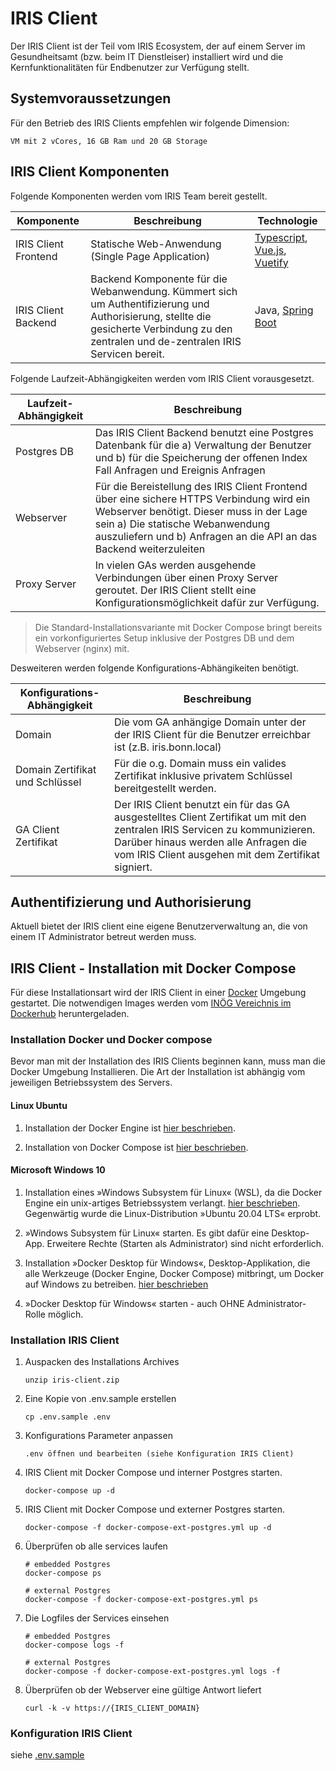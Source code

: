# IRIS Client

Der IRIS Client ist der Teil vom IRIS Ecosystem, der auf einem Server im Gesundheitsamt (bzw. beim IT Dienstleiser) installiert wird und die Kernfunktionalitäten für Endbenutzer zur Verfügung stellt. 

## Systemvoraussetzungen

Für den Betrieb des IRIS Clients empfehlen wir folgende Dimension:

```
VM mit 2 vCores, 16 GB Ram und 20 GB Storage
```

## IRIS Client Komponenten

Folgende Komponenten werden vom IRIS Team bereit gestellt. 

| Komponente | Beschreibung | Technologie |
|-|-|-|
| IRIS Client Frontend | Statische Web-Anwendung (Single Page Application) | [Typescript](https://www.typescriptlang.org/), [Vue.js](https://vuejs.org/), [Vuetify](https://vuetifyjs.com/en/) |
| IRIS Client Backend | Backend Komponente für die Webanwendung. Kümmert sich um Authentifizierung und Authorisierung, stellte die gesicherte Verbindung zu den zentralen und de-zentralen IRIS Servicen bereit. | Java, [Spring Boot](https://spring.io/projects/spring-boot) |

Folgende Laufzeit-Abhängigkeiten werden vom IRIS Client vorausgesetzt. 

| Laufzeit-Abhängigkeit | Beschreibung  |
|-|-|
| Postgres DB | Das IRIS Client Backend benutzt eine Postgres Datenbank für die a) Verwaltung der Benutzer und b) für die Speicherung der offenen Index Fall Anfragen und Ereignis Anfragen |
| Webserver | Für die Bereistellung des IRIS Client Frontend über eine sichere HTTPS Verbindung wird ein Webserver benötigt. Dieser muss in der Lage sein a) Die statische Webanwendung auszuliefern und b) Anfragen an die API an das Backend weiterzuleiten |
| Proxy Server | In vielen GAs werden ausgehende Verbindungen über einen Proxy Server geroutet. Der IRIS Client stellt eine Konfigurationsmöglichkeit dafür zur Verfügung. |

> Die Standard-Installationsvariante mit Docker Compose bringt bereits ein vorkonfiguriertes Setup inklusive der Postgres DB und dem Webserver (nginx) mit. 

Desweiteren werden folgende Konfigurations-Abhängikeiten benötigt. 

| Konfigurations-Abhängigkeit | Beschreibung  |
|-|-|
| Domain | Die vom GA anhängige Domain unter der der IRIS Client für die Benutzer erreichbar ist (z.B. iris.bonn.local) |
| Domain Zertifikat und Schlüssel | Für die o.g. Domain muss ein valides Zertifikat inklusive privatem Schlüssel bereitgestellt werden. |
| GA Client Zertifikat | Der IRIS Client benutzt ein für das GA ausgestelltes Client Zertifikat um mit den zentralen IRIS Servicen zu kommunizieren. Darüber hinaus werden alle Anfragen die vom IRIS Client ausgehen mit dem Zertifikat signiert. |


## Authentifizierung und Authorisierung

Aktuell bietet der IRIS client eine eigene Benutzerverwaltung an, die von einem IT Administrator betreut werden muss. 



## IRIS Client - Installation mit Docker Compose

Für diese Installationsart wird der IRIS Client in einer [Docker](https://docker.io) Umgebung gestartet. Die notwendigen Images werden vom [INÖG Vereichnis im Dockerhub](https://hub.docker.com/u/inoeg) heruntergeladen. 

### Installation Docker und Docker compose

Bevor man mit der Installation des IRIS Clients beginnen kann, muss man die Docker Umgebung Installieren. Die Art der Installation ist abhängig vom jeweiligen Betriebssystem des Servers.

#### Linux Ubuntu

1) Installation der Docker Engine ist [hier beschrieben](https://docs.docker.com/engine/install/ubuntu/).

2) Installation von Docker Compose ist [hier beschrieben](https://docs.docker.com/compose/install/#install-compose-on-linux-systems).

#### Microsoft Windows 10

1) Installation eines »Windows Subsystem für Linux« (WSL), da die Docker Engine ein unix-artiges Betriebssystem verlangt. [hier beschrieben](https://docs.microsoft.com/en-us/windows/wsl/install-win10). Gegenwärtig wurde die Linux-Distribution »Ubuntu 20.04 LTS« erprobt.

2) »Windows Subsystem für Linux« starten. Es gibt dafür eine Desktop-App. Erweitere Rechte (Starten als Administrator) sind nicht erforderlich.

3) Installation »Docker Desktop für Windows«, Desktop-Applikation, die alle Werkzeuge (Docker Engine, Docker Compose) mitbringt, um Docker auf Windows zu betreiben. [hier beschrieben](https://docs.docker.com/docker-for-windows/install/)

4) »Docker Desktop für Windows« starten - auch OHNE Administrator-Rolle möglich.

### Installation IRIS Client



1) Auspacken des Installations Archives

    ```
    unzip iris-client.zip
    ```

1) Eine Kopie von .env.sample erstellen

    ```
    cp .env.sample .env
    ```

1) Konfigurations Parameter anpassen

    ```
    .env öffnen und bearbeiten (siehe Konfiguration IRIS Client)
    ```

1) IRIS Client mit Docker Compose und interner Postgres starten.

    ```
    docker-compose up -d
    ```

1) IRIS Client mit Docker Compose und externer Postgres starten.

    ```
    docker-compose -f docker-compose-ext-postgres.yml up -d
    ```


3) Überprüfen ob alle services laufen

    ```
    # embedded Postgres
    docker-compose ps

    # external Postgres
    docker-compose -f docker-compose-ext-postgres.yml ps
    ```

4) Die Logfiles der Services einsehen

    ```
    # embedded Postgres
    docker-compose logs -f

    # external Postgres
    docker-compose -f docker-compose-ext-postgres.yml logs -f 
    ```

5) Überprüfen ob der Webserver eine gültige Antwort liefert

    ```
    curl -k -v https://{IRIS_CLIENT_DOMAIN}
    ```

### Konfiguration IRIS Client

siehe [.env.sample](.env.sample)
